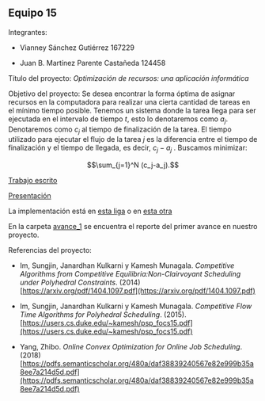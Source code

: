 ﻿## Equipo 15

Integrantes:

* Vianney Sánchez Gutiérrez 167229

* Juan B. Martínez Parente Castañeda 124458

Título del proyecto: _*Optimización de recursos: una aplicación informática*_

Objetivo del proyecto: Se desea encontrar la forma óptima de asignar recursos 
en la computadora para realizar una cierta cantidad de tareas en el mínimo 
tiempo posible. Tenemos un sistema donde la tarea llega para ser ejecutada en 
el intervalo de tiempo $t$, esto lo denotaremos como $a_j$. Denotaremos como 
$c_j$ al tiempo de finalización de la tarea. El tiempo utilizado para ejecutar
el flujo de la tarea $j$ es la diferencia entre el tiempo de finalización y el
tiempo de llegada, es decir, $c_j-a_j$ . Buscamos minimizar: 

$$\sum_{j=1}^N (c_j-a_j).$$

[Trabajo escrito](https://www.dropbox.com/sh/oiy3w6htbocf578/AAAfDi7XPtFnhGcn_dI_KYy-a?dl=0)

[Presentación](https://www.dropbox.com/sh/y7eh2wsoc3r65he/AAC85Lzne_1EszKShKQZVT7Ya?dl=0)

La implementación está en [esta liga](https://www.dropbox.com/sh/62eb1ja3kpw849l/AABLbtxRyFcW_NX6UVW0wdK_a?dl=0) o en [esta otra](https://github.com/ITAM-DS/analisis-numerico-computo-cientifico/tree/mno-2019-1/proyecto_final/proyectos/equipos/equipo_15/scripts)

En la carpeta [avance_1](https://github.com/ITAM-DS/analisis-numerico-computo-cientifico/tree/mno-2019-1/proyecto_final/proyectos/equipos/equipo_15/avance%201) se encuentra el reporte del primer avance
en nuestro proyecto. 

Referencias del proyecto:

* Im, Sungjin, Janardhan Kulkarni y Kamesh Munagala. _Competitive Algorithms from Competitive Equilibria:Non-Clairvoyant Scheduling under Polyhedral Constraints_. (2014) [https://arxiv.org/pdf/1404.1097.pdf](https://arxiv.org/pdf/1404.1097.pdf)

* Im, Sungjin, Janardhan Kulkarni y Kamesh Munagala. _Competitive Flow Time Algorithms for Polyhedral Scheduling_. (2015). [https://users.cs.duke.edu/~kamesh/psp_focs15.pdf](https://users.cs.duke.edu/~kamesh/psp_focs15.pdf)

* Yang, Zhibo. _Online Convex Optimization for Online Job Scheduling_.(2018) [https://pdfs.semanticscholar.org/480a/daf38839240567e82e999b35a8ee7a214d5d.pdf](https://pdfs.semanticscholar.org/480a/daf38839240567e82e999b35a8ee7a214d5d.pdf)
